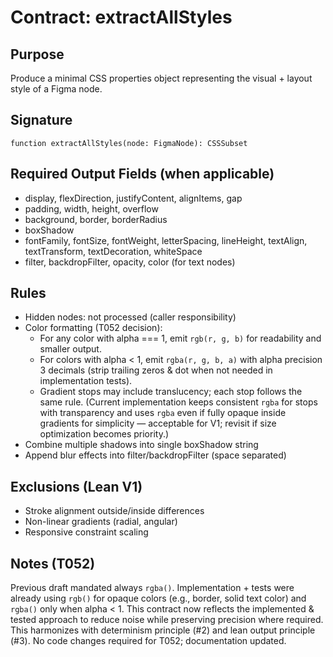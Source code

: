 # Contract: extractAllStyles

## Purpose
Produce a minimal CSS properties object representing the visual + layout style of a Figma node.

## Signature
```
function extractAllStyles(node: FigmaNode): CSSSubset
```

## Required Output Fields (when applicable)
- display, flexDirection, justifyContent, alignItems, gap
- padding, width, height, overflow
- background, border, borderRadius
- boxShadow
- fontFamily, fontSize, fontWeight, letterSpacing, lineHeight, textAlign, textTransform, textDecoration, whiteSpace
- filter, backdropFilter, opacity, color (for text nodes)

## Rules
- Hidden nodes: not processed (caller responsibility)
- Color formatting (T052 decision):
	- For any color with alpha === 1, emit `rgb(r, g, b)` for readability and smaller output.
	- For colors with alpha < 1, emit `rgba(r, g, b, a)` with alpha precision 3 decimals (strip trailing zeros & dot when not needed in implementation tests).
	- Gradient stops may include translucency; each stop follows the same rule. (Current implementation keeps consistent `rgba` for stops with transparency and uses `rgba` even if fully opaque inside gradients for simplicity — acceptable for V1; revisit if size optimization becomes priority.)
- Combine multiple shadows into single boxShadow string
- Append blur effects into filter/backdropFilter (space separated)

## Exclusions (Lean V1)
- Stroke alignment outside/inside differences
- Non-linear gradients (radial, angular)
- Responsive constraint scaling

## Notes (T052)
Previous draft mandated always `rgba()`. Implementation + tests were already using `rgb()` for opaque colors (e.g., border, solid text color) and `rgba()` only when alpha < 1. This contract now reflects the implemented & tested approach to reduce noise while preserving precision where required. This harmonizes with determinism principle (#2) and lean output principle (#3). No code changes required for T052; documentation updated.
